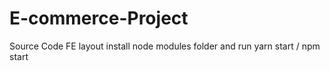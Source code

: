 # E-commerce-Project
Source Code FE layout install node modules folder and run yarn start / npm start
